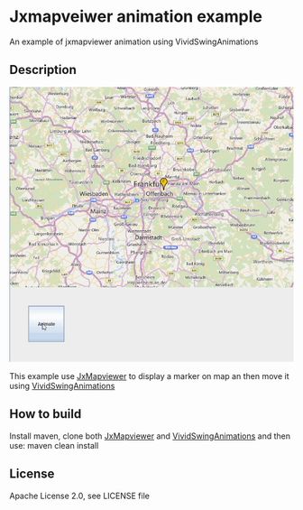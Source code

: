 # Jxmapveiwer animation example

An example of jxmapviewer animation using VividSwingAnimations

## Description

![Jxmapveiwer animation example](img/img02.gif)

This example use [JxMapviewer](https://github.com/albertotn/jxmapviewer2) to display a marker on map an then move it using 
[VividSwingAnimations](https://github.com/albertotn/VividSwingAnimations)


## How to build

Install maven, clone both [JxMapviewer](https://github.com/albertotn/jxmapviewer2) and [VividSwingAnimations](https://github.com/albertotn/VividSwingAnimations) and then use: maven clean install

## License

Apache License 2.0, see LICENSE file

